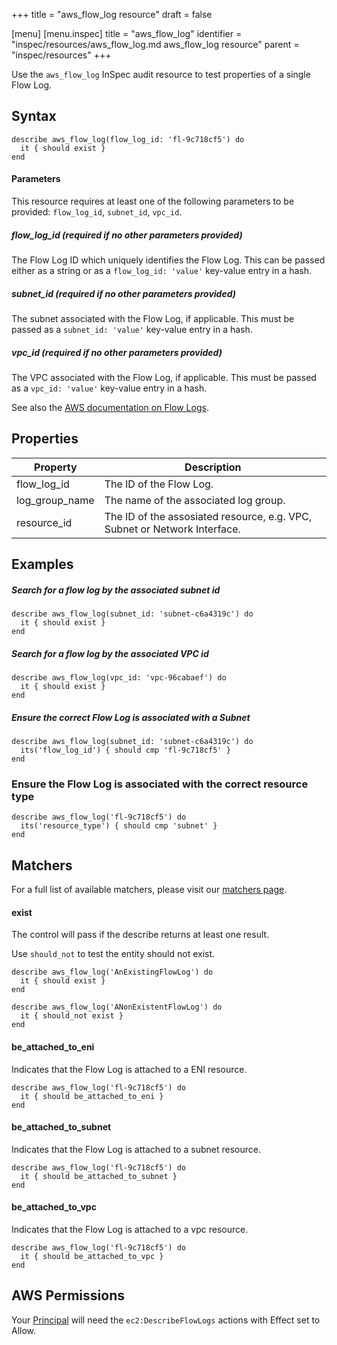 +++
title = "aws_flow_log resource"
draft = false

[menu]
  [menu.inspec]
    title = "aws_flow_log"
    identifier = "inspec/resources/aws_flow_log.md aws_flow_log resource"
    parent = "inspec/resources"
+++


Use the `aws_flow_log` InSpec audit resource to test properties of a single Flow Log.

## Syntax

    describe aws_flow_log(flow_log_id: 'fl-9c718cf5') do
      it { should exist }
    end
    
#### Parameters

This resource requires at least one of the following parameters to be provided: `flow_log_id`, `subnet_id`, `vpc_id`.

##### flow\_log\_id _(required if no other parameters provided)_

The Flow Log ID which uniquely identifies the Flow Log. 
This can be passed either as a string or as a `flow_log_id: 'value'` key-value entry in a hash.

##### subnet\_id _(required if no other parameters provided)_

The subnet associated with the Flow Log, if applicable. 
This must be passed as a `subnet_id: 'value'` key-value entry in a hash.

##### vpc\_id _(required if no other parameters provided)_

The VPC associated with the Flow Log, if applicable. 
This must be passed as a `vpc_id: 'value'` key-value entry in a hash.

See also the [AWS documentation on Flow Logs](https://docs.aws.amazon.com/vpc/latest/userguide/flow-logs.html).

## Properties

|Property         | Description|
| ---             | --- |
|flow\_log\_id    | The ID of the Flow Log. |
|log\_group\_name | The name of the associated log group. |
|resource\_id     | The ID of the assosiated resource, e.g. VPC, Subnet or Network Interface. |

## Examples

##### Search for a flow log by the associated subnet id
    describe aws_flow_log(subnet_id: 'subnet-c6a4319c') do
      it { should exist }
    end

##### Search for a flow log by the associated VPC id
    describe aws_flow_log(vpc_id: 'vpc-96cabaef') do
      it { should exist }
    end

##### Ensure the correct Flow Log is associated with a Subnet
    describe aws_flow_log(subnet_id: 'subnet-c6a4319c') do
      its('flow_log_id') { should cmp 'fl-9c718cf5' }
    end


### Ensure the Flow Log is associated with the correct resource type
    describe aws_flow_log('fl-9c718cf5') do
      its('resource_type') { should cmp 'subnet' }
    end

## Matchers

For a full list of available matchers, please visit our [matchers page](https://www.inspec.io/docs/reference/matchers/).

#### exist
The control will pass if the describe returns at least one result.

Use `should_not` to test the entity should not exist.

    describe aws_flow_log('AnExistingFlowLog') do
      it { should exist }
    end

    describe aws_flow_log('ANonExistentFlowLog') do
      it { should_not exist }
    end


#### be\_attached\_to\_eni

Indicates that the Flow Log is attached to a ENI resource.

    describe aws_flow_log('fl-9c718cf5') do
      it { should be_attached_to_eni }
    end

#### be\_attached\_to\_subnet

Indicates that the Flow Log is attached to a subnet resource.

    describe aws_flow_log('fl-9c718cf5') do
      it { should be_attached_to_subnet }
    end

#### be\_attached\_to\_vpc

Indicates that the Flow Log is attached to a vpc resource.

    describe aws_flow_log('fl-9c718cf5') do
      it { should be_attached_to_vpc }
    end

## AWS Permissions

Your [Principal](https://docs.aws.amazon.com/IAM/latest/UserGuide/intro-structure.html#intro-structure-principal) will need the `ec2:DescribeFlowLogs` actions with Effect set to Allow.  
